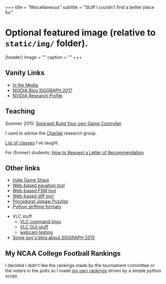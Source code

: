 +++
title = "Miscellaneous"
subtitle = "Stuff I couldn't find a better place for"

# Optional featured image (relative to `static/img/` folder).
[header]
image = ""
caption = ""
+++

## Vanity Links

<!-- * [My Google Scholar Page](http://scholar.google.com/citations?user=WzhSQzkAAAAJ) -->
<!-- * [My Erdos number of 4](http://academic.research.microsoft.com/VisualExplorer#3829195&1112639) -->
* [In the Media](/media/)
* [NVIDIA Blog SIGGRAPH 2017](https://blogs.nvidia.com/blog/2017/07/27/nvidia-research-augmented-reality-vr/)
* [NVIDIA Research Profile](http://research.nvidia.com/person/josef-spjut)

## Teaching

Summer 2015: [Siggraph Build Your own Game Controller](/class/game-controller).

I used to advise the [Charlab](http://charlab.github.io/) research group.

[List of classes](/teaching) I've taught.

For (former) students: [How to Request a Letter of Recommendation](/teaching/recs)

## Other links

* [Indie Game Share](http://itch.io/)
* [Web-based equation tool](http://www.sciweavers.org/free-online-latex-equation-editor)
* [Web-based FSM tool](http://madebyevan.com/fsm/)
* [Web-based diff tool](/diff)
* [Procedural Jigsaw Puzzles](http://n-e-r-v-o-u-s.com/projects/puzzles/)
* [Python strftime formats](http://strftime.org/)
<!-- * [site pages](pages.html) -->
* VLC stuff
  * [VLC command lines](https://www.videolan.org/doc/streaming-howto/en/ch04.html)
  * [VLC GUI stuff](http://www.videolan.org/doc/streaming-howto/en/ch02.html)
  * [webcam testing](https://help.ubuntu.com/community/Webcam)
* [Some guy's blog about SIGGRAPH 2015](http://www.postmagazine.com/Post-Blog/2015/August/SIGGRAPH-2015-Day-1-VR-keynote-parallax-mapping-.aspx)

## My NCAA College Football Rankings

I decided I didn't like the rankings made by the tournament committee
or the voters in the polls so I made [my own rankings](/ncaaf)
driven by a simple python script. 

